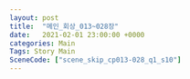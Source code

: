 ```yaml
---
layout: post
title:  "메인_회상_013~028장"
date:   2021-02-01 23:00:00 +0000
categories: Main
Tags: Story Main
SceneCode: ["scene_skip_cp013-028_q1_s10"]
---
```

